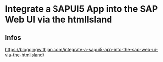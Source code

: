 # Integrate a SAPUI5 App into the SAP Web UI via the htmlIsland

## Infos
https://bloggingwithjan.com/integrate-a-sapui5-app-into-the-sap-web-ui-via-the-htmlisland/
